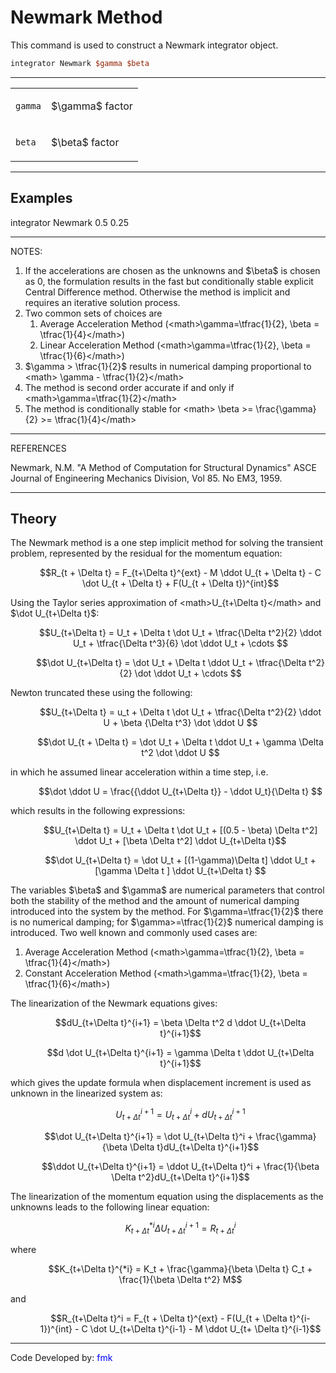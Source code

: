 # Newmark Method

<p>This command is used to construct a Newmark integrator object.</p>

```tcl
integrator Newmark $gamma $beta
```
<hr />
<table>
<tbody>
<tr class="odd">
<td><p><code class="parameter-table-variable">gamma</code></p></td>
<td><p>$\gamma$ factor</p></td>
</tr>
<tr class="even">
<td><p><code class="parameter-table-variable">beta</code></p></td>
<td><p>$\beta$ factor</p></td>
</tr>
</tbody>
</table>
<hr />

## Examples

<p>integrator Newmark 0.5 0.25</p>
<hr />
<p>NOTES:</p>
<ol>
<li>If the accelerations are chosen as the unknowns and
$\beta$ is chosen as 0, the formulation results
in the fast but conditionally stable explicit Central Difference method.
Otherwise the method is implicit and requires an iterative solution
process.</li>
<li>Two common sets of choices are
<ol>
<li>Average Acceleration Method (&lt;math&gt;\gamma=\tfrac{1}{2}, \beta
= \tfrac{1}{4}&lt;/math&gt;)</li>
<li>Linear Acceleration Method (&lt;math&gt;\gamma=\tfrac{1}{2}, \beta =
\tfrac{1}{6}&lt;/math&gt;)</li>
</ol></li>
<li>$\gamma &gt; \tfrac{1}{2}$ results in
numerical damping proportional to &lt;math&gt; \gamma -
\tfrac{1}{2}&lt;/math&gt;</li>
<li>The method is second order accurate if and only if
&lt;math&gt;\gamma=\tfrac{1}{2}&lt;/math&gt;</li>
<li>The method is conditionally stable for &lt;math&gt; \beta &gt;=
\frac{\gamma}{2} &gt;= \tfrac{1}{4}&lt;/math&gt;</li>
</ol>
<hr />
<p>REFERENCES</p>
<p>Newmark, N.M. "A Method of Computation for Structural Dynamics" ASCE
Journal of Engineering Mechanics Division, Vol 85. No EM3, 1959.</p>
<hr />

## Theory

<p>The Newmark method is a one step implicit method for solving the
transient problem, represented by the residual for the momentum
equation:</p>
<dl>
<dt></dt>
<dd>

$$R_{t + \Delta t} = F_{t+\Delta t}^{ext} - M \ddot U_{t +
\Delta t} - C \dot U_{t + \Delta t} + F(U_{t + \Delta
t})^{int}$$

</dd>
</dl>
<p>Using the Taylor series approximation of &lt;math&gt;U_{t+\Delta
t}&lt;/math&gt; and $\dot U_{t+\Delta t}$:</p>
<dl>
<dt></dt>
<dd>

$$U_{t+\Delta t} = U_t + \Delta t \dot U_t + \tfrac{\Delta
t^2}{2} \ddot U_t + \tfrac{\Delta t^3}{6} \dot \ddot U_t + \cdots
$$

</dd>
</dl>
<dl>
<dt></dt>
<dd>

$$\dot U_{t+\Delta t} = \dot U_t + \Delta t \ddot U_t +
\tfrac{\Delta t^2}{2} \dot \ddot U_t + \cdots $$

</dd>
</dl>
<p>Newton truncated these using the following:</p>
<dl>
<dt></dt>
<dd>

$$U_{t+\Delta t} = u_t + \Delta t \dot U_t + \tfrac{\Delta
t^2}{2} \ddot U + \beta {\Delta t^3} \dot \ddot U $$

</dd>
</dl>
<dl>
<dt></dt>
<dd>

$$\dot U_{t + \Delta t} = \dot U_t + \Delta t \ddot U_t +
\gamma \Delta t^2 \dot \ddot U $$

</dd>
</dl>
<p>in which he assumed linear acceleration within a time step, i.e.</p>
<dl>
<dt></dt>
<dd>

$$\dot \ddot U = \frac{{\ddot U_{t+\Delta t}} - \ddot
U_t}{\Delta t} $$

</dd>
</dl>
<p>which results in the following expressions:</p>
<dl>
<dt></dt>
<dd>

$$U_{t+\Delta t} = U_t + \Delta t \dot U_t + [(0.5 - \beta)
\Delta t^2] \ddot U_t + [\beta \Delta t^2] \ddot U_{t+\Delta
t}$$

</dd>
</dl>
<dl>
<dt></dt>
<dd>

$$\dot U_{t+\Delta t} = \dot U_t + [(1-\gamma)\Delta t] \ddot
U_t + [\gamma \Delta t ] \ddot U_{t+\Delta t} $$

</dd>
</dl>
<p>The variables $\beta$ and
$\gamma$ are numerical parameters that control
both the stability of the method and the amount of numerical damping
introduced into the system by the method. For
$\gamma=\tfrac{1}{2}$ there is no numerical
damping; for $\gamma&gt;=\tfrac{1}{2}$ numerical
damping is introduced. Two well known and commonly used cases are:</p>
<ol>
<li>Average Acceleration Method (&lt;math&gt;\gamma=\tfrac{1}{2}, \beta
= \tfrac{1}{4}&lt;/math&gt;)</li>
<li>Constant Acceleration Method (&lt;math&gt;\gamma=\tfrac{1}{2}, \beta
= \tfrac{1}{6}&lt;/math&gt;)</li>
</ol>
<p>The linearization of the Newmark equations gives:</p>
<dl>
<dt></dt>
<dd>

$$dU_{t+\Delta t}^{i+1} = \beta \Delta t^2 d \ddot U_{t+\Delta
t}^{i+1}$$

</dd>
</dl>
<dl>
<dt></dt>
<dd>

$$d \dot U_{t+\Delta t}^{i+1} = \gamma \Delta t \ddot
U_{t+\Delta t}^{i+1}$$

</dd>
</dl>
<p>which gives the update formula when displacement increment is used as
unknown in the linearized system as:</p>
<dl>
<dt></dt>
<dd>

$$U_{t+\Delta t}^{i+1} = U_{t+\Delta t}^i + dU_{t+\Delta
t}^{i+1}$$

</dd>
</dl>
<dl>
<dt></dt>
<dd>

$$\dot U_{t+\Delta t}^{i+1} = \dot U_{t+\Delta t}^i +
\frac{\gamma}{\beta \Delta t}dU_{t+\Delta t}^{i+1}$$

</dd>
</dl>
<dl>
<dt></dt>
<dd>

$$\ddot U_{t+\Delta t}^{i+1} = \ddot U_{t+\Delta t}^i +
\frac{1}{\beta \Delta t^2}dU_{t+\Delta t}^{i+1}$$

</dd>
</dl>
<p>The linearization of the momentum equation using the displacements as
the unknowns leads to the following linear equation:</p>
<dl>
<dt></dt>
<dd>

$$K_{t+\Delta t}^{*i} \Delta U_{t+\Delta t}^{i+1} =
R_{t+\Delta t}^i$$

</dd>
</dl>
<p>where</p>
<dl>
<dt></dt>
<dd>

$$K_{t+\Delta t}^{*i} = K_t + \frac{\gamma}{\beta \Delta t}
C_t + \frac{1}{\beta \Delta t^2} M$$

</dd>
</dl>
<p>and</p>
<dl>
<dt></dt>
<dd>

$$R_{t+\Delta t}^i = F_{t + \Delta t}^{ext} - F(U_{t + \Delta
t}^{i-1})^{int} - C \dot U_{t+\Delta t}^{i-1} - M \ddot U_{t+ \Delta
t}^{i-1}$$

</dd>
</dl>
<hr />
<p>Code Developed by: <span style="color:blue"> fmk
</span></p>
